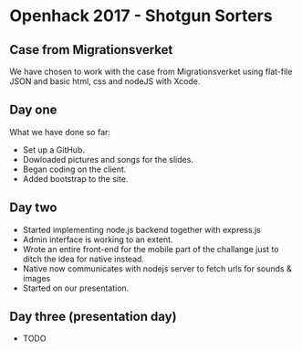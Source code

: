 # Openhack 2017 - Shotgun Sorters

## Case from Migrationsverket

We have chosen to work with the case from Migrationsverket using flat-file JSON and basic html, css and nodeJS with Xcode.

## Day one
What we have done so far:
* Set up a GitHub.
* Dowloaded pictures and songs for the slides.
* Began coding on the client.
* Added bootstrap to the site.


## Day two
* Started implementing node.js backend together with express.js
* Admin interface is working to an extent.
* Wrote an entire front-end for the mobile part of the challange just to ditch the idea for
native instead.
* Native now communicates with nodejs server to fetch urls for sounds & images
* Started on our presentation.

## Day three (presentation day)
* TODO
